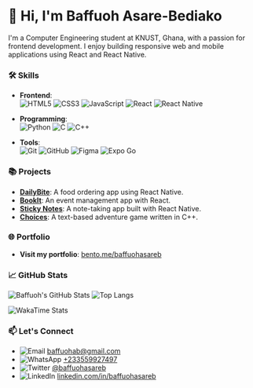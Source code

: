 # 👋 Hi, I'm Baffuoh Asare-Bediako

I'm a Computer Engineering student at KNUST, Ghana, with a passion for frontend development. I enjoy building responsive web and mobile applications using React and React Native.

### 🛠️ Skills

- **Frontend**:  
  ![HTML5](https://img.shields.io/badge/HTML5-%23E34F26.svg?style=for-the-badge&logo=html5&logoColor=white)
  ![CSS3](https://img.shields.io/badge/CSS3-%231572B6.svg?style=for-the-badge&logo=css3&logoColor=white)
  ![JavaScript](https://img.shields.io/badge/JavaScript-%23F7DF1E.svg?style=for-the-badge&logo=javascript&logoColor=black)
  ![React](https://img.shields.io/badge/React-%2361DAFB.svg?style=for-the-badge&logo=react&logoColor=black)
  ![React Native](https://img.shields.io/badge/React%20Native-%2361DAFB.svg?style=for-the-badge&logo=react&logoColor=black)

- **Programming**:  
  ![Python](https://img.shields.io/badge/Python-%233776AB.svg?style=for-the-badge&logo=python&logoColor=white)
  ![C](https://img.shields.io/badge/C-%23A8B9CC.svg?style=for-the-badge&logo=c&logoColor=black)
  ![C++](https://img.shields.io/badge/C++-%2300599C.svg?style=for-the-badge&logo=c%2B%2B&logoColor=white)

- **Tools**:  
  ![Git](https://img.shields.io/badge/Git-%23F05033.svg?style=for-the-badge&logo=git&logoColor=white)
  ![GitHub](https://img.shields.io/badge/GitHub-%23181717.svg?style=for-the-badge&logo=github&logoColor=white)
  ![Figma](https://img.shields.io/badge/Figma-%23F24E1E.svg?style=for-the-badge&logo=figma&logoColor=white)
  ![Expo Go](https://img.shields.io/badge/Expo-%23000000.svg?style=for-the-badge&logo=expo&logoColor=white)


### 📚 Projects
- **[DailyBite](https://github.com/yourprojectrepo)**: A food ordering app using React Native.
- **[BookIt](https://github.com/Team-BookIt/BookIt-Client)**: An event management app with React.
- **[Sticky Notes](https://github.com/baffuohasareb/NoteApp)**: A note-taking app built with React Native.
- **[Choices](https://github.com/baffuohasareb/choices)**: A text-based adventure game written in C++.

### 🌐 Portfolio
- **Visit my portfolio**: [bento.me/baffuohasareb](https://bento.me/baffuohasareb)

### 📈 GitHub Stats

![Baffuoh's GitHub Stats](https://github-readme-stats.vercel.app/api?username=baffuohasareb&show_icons=true&theme=radical&hide_title=true&hide_border=true&count_private=true)
![Top Langs](https://github-readme-stats.vercel.app/api/top-langs/?username=baffuohasareb&layout=compact&theme=radical&hide_border=true)

![WakaTime Stats](https://github-readme-stats.vercel.app/api/wakatime?username=baffuohasareb)


### 📫 Let's Connect
- ![Email](https://img.shields.io/badge/-Email-%23D14836?style=flat-square&logo=gmail&logoColor=white) [baffuohab@gmail.com](mailto:baffuohab@gmail.com) 
- ![WhatsApp](https://img.shields.io/badge/-WhatsApp-%232BBE77?style=flat-square&logo=whatsapp&logoColor=white) [+233559927497](https://wa.me/233559927497) 
- ![Twitter](https://img.shields.io/badge/-Twitter-%231DA1F2?style=flat-square&logo=twitter&logoColor=white) [@baffuohasareb](https://twitter.com/baffuohasareb) 
- ![LinkedIn](https://img.shields.io/badge/-LinkedIn-%230A66C2?style=flat-square&logo=linkedin&logoColor=white) [linkedin.com/in/baffuohasareb](https://linkedin.com/in/baffuohasareb) 
